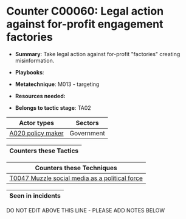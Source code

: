 # Counter C00060: Legal action against for-profit engagement factories

* **Summary**: Take legal action against for-profit "factories" creating misinformation. 

* **Playbooks**: 

* **Metatechnique**: M013 - targeting

* **Resources needed:** 

* **Belongs to tactic stage**: TA02


| Actor types | Sectors |
| ----------- | ------- |
| [A020 policy maker](../actortypes/A020.md) | Government |



| Counters these Tactics |
| ---------------------- |



| Counters these Techniques |
| ------------------------- |
| [T0047 Muzzle social media as a political force](../techniques/T0047.md) |



| Seen in incidents |
| ----------------- |


DO NOT EDIT ABOVE THIS LINE - PLEASE ADD NOTES BELOW